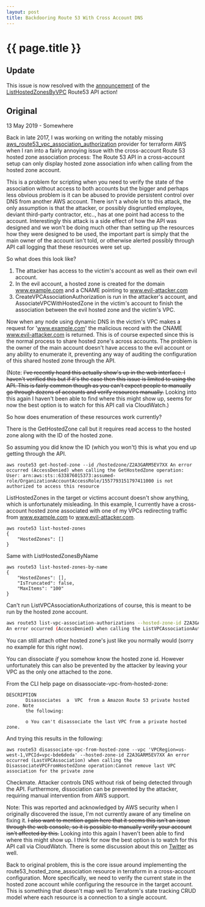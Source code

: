 ```yaml
---
layout: post
title: Backdooring Route 53 With Cross Account DNS
---
```


{{ page.title }}
================

## Update

This issue is now resolved with the [announcement](https://docs.aws.amazon.com/Route53/latest/APIReference/API_ListHostedZonesByVPC.html) of the [ListHostedZonesByVPC](https://docs.aws.amazon.com/Route53/latest/APIReference/API_ListHostedZonesByVPC.html) Route53 API action!

## Original

<p class="meta">13 May 2019 - Somewhere</p>

Back in late 2017, I was working on writing the notably missing [aws_route53_&shy;vpc_association_authorization](https://github.com/terraform-providers/terraform-provider-aws/pull/2005) provider for terraform AWS when I ran into a fairly annoying issue with the cross-account Route 53 hosted zone association process: The Route 53 API in a cross-account setup can only display hosted zone association info when calling from the hosted zone account.

This is a problem for scripting when you need to verify the state of the association without access to both accounts but the bigger and perhaps less obvious problem is it can be abused to provide persistent control over DNS from another AWS account. There isn't a whole lot to this attack, the only assumption is that the attacker, or possibly disgruntled employee, deviant third-party contractor, etc.., has at one point had access to the account. Interestingly this attack is a side effect of how the API was designed and we won't be doing much other than setting up the resources how they were designed to be used, the important part is simply that the main owner of the account isn't told, or otherwise alerted possibly through API call logging that these resources were set up.

So what does this look like?
  1. The attacker has access to the victim's account as well as their own evil account.
  2. In the evil account, a hosted zone is created for the domain www.example.com and a CNAME pointing to www.evil-attacker.com
  2. CreateVPCAssociationAuthorization is run in the attacker's account, and Associate&shy;VPCWithHostedZone in the victim's account to finish the association between the evil hosted zone and the victim's VPC.

Now when any node using dynamic DNS in the victim's VPC makes a request for 'www.example.com' the malicious record with the CNAME www.evil-attacker.com is returned. This is of course expected since this is the normal process to share hosted zone's across accounts. The problem is the owner of the main account doesn't have access to the evil account or any ability to enumerate it, preventing any way of auditing the configuration of this shared hosted zone through the API.

(Note: <s>I've recently heard this actually show's up in the web interface. I haven't verified this but if it's the case then this issue is limited to using the API. This is fairly common though as you can't expect people to manually go through dozens of accounts and verify resources manually.</s> Looking into this again I haven't been able to find where this might show up, seems for now the best option is to watch for this API call via CloudWatch.)

So how does enumeration of these resources work currently?

There is the GetHostedZone call but it requires read access to the hosted zone along with the ID of the hosted zone.

So assuming you did know the ID (which you won't) this is what you end up getting through the API.
```wrap
aws route53 get-hosted-zone --id /hostedzone/Z2A3GARM5EV7XX An error occurred (AccessDenied) when calling the GetHostedZone operation: User: arn:aws:sts::633876015373:assumed-role/OrganizationAccountAccessRole/1557793151797411000 is not authorized to access this resource
```

ListHostedZones in the target or victims account doesn't show anything, which is unfortunately misleading. In this example, I currently have a cross-account hosted zone associated with one of my VPCs redirecting traffic from www.example.com to www.evil-attacker.com.
```
aws route53 list-hosted-zones
{
    "HostedZones": []
}
```

Same with ListHostedZonesByName
```
aws route53 list-hosted-zones-by-name
{
    "HostedZones": [],
    "IsTruncated": false,
    "MaxItems": "100"
}
```

Can't run ListVPCAssociationAuthorizations of course, this is meant to be run by the hosted zone account.

```bash
aws route53 list-vpc-association-authorizations --hosted-zone-id Z2A3GARM5EV7XX
An error occurred (AccessDenied) when calling the ListVPCAssociationAuthorizations operation: User: arn:aws:sts::633876015373:assumed-role/OrganizationAccountAccessRole/1557793151797411000 is not authorized to access this resource
```

You can still attach other hosted zone's just like you normally would (sorry no example for this right now).

You can dissociate *if* you somehow know the hosted zone id. However unfortunately this can also be prevented by the attacker by leaving your VPC as the only one attached to the zone.

From the CLI help page on disassociate-vpc-from-hosted-zone:
```
DESCRIPTION
       Disassociates  a  VPC  from a Amazon Route 53 private hosted zone. Note
       the following:

       o You can't disassociate the last VPC from a private hosted zone.
```

And trying this results in the following:
```wrap
aws route53 disassociate-vpc-from-hosted-zone --vpc 'VPCRegion=us-west-1,VPCId=vpc-bde6deda' --hosted-zone-id Z2A3GARM5EV7XX An error occurred (LastVPCAssociation) when calling the DisassociateVPCFromHostedZone operation:Cannot remove last VPC association for the private zone
```

Checkmate. Attacker controls DNS without risk of being detected through the API. Furthermore, dissociation can be prevented by the attacker, requiring manual intervention from AWS support.

Note: This was reported and acknowledged by AWS security when I originally discovered the issue, I'm not currently aware of any timeline on fixing it. <s>I also want to mention again here that it seems this isn't an issue through the web console, so it is possible to manually verify your account isn't affected by this.</s> Looking into this again I haven't been able to find where this might show up. I think for now the best option is to watch for this API call via CloudWatch. There is some discussion about this on [Twitter](https://twitter.com/0xdabbad00/status/1225452593234640897?s=20) as well.

Back to original problem, this is the core issue around implementing the route53_hosted_zone_association resource in terraform in a cross-account configuration. More specifically, we need to verify the current state in the hosted zone account while configuring the resource in the target account. This is something that doesn't map well to Terraform's state tracking CRUD model where each resource is a connection to a single account.

